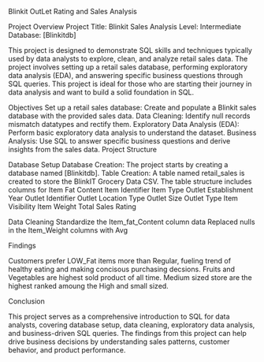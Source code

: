 Blinkit OutLet Rating and Sales Analysis

Project Overview
Project Title: Blinkit Sales Analysis
Level: Intermediate
Database: [Blinkitdb]

This project is designed to demonstrate SQL skills and techniques typically used by data analysts to explore, clean, and analyze retail sales data. The project involves setting up a retail sales database, performing exploratory data analysis (EDA), and answering specific business questions through SQL queries. This project is ideal for those who are starting their journey in data analysis and want to build a solid foundation in SQL.

Objectives
Set up a retail sales database: Create and populate a Blinkit sales database with the provided sales data.
Data Cleaning: Identify null records mismatch datatypes and rectify them.
Exploratory Data Analysis (EDA): Perform basic exploratory data analysis to understand the dataset.
Business Analysis: Use SQL to answer specific business questions and derive insights from the sales data.
Project Structure

Database Setup
Database Creation: The project starts by creating a database named  [Blinkitdb].
Table Creation: A table named retail_sales is created to store the BlinkIT Grocery Data CSV. The table structure includes columns for Item Fat Content	Item Identifier	Item Type	Outlet Establishment Year	Outlet Identifier	Outlet Location Type	Outlet Size	Outlet Type	Item Visibility	Item Weight	Total Sales	Rating

Data Cleaning
Standardize the Item_fat_Content column data
Replaced nulls in the Item_Weight columns with Avg

Findings

Customers prefer LOW_Fat items more than Regular, fueling trend of healthy eating and making concisous purchasing decsions.
Fruits and Vegetables are highest sold product of all time.
Medium sized store are the highest ranked amoung the High and small sized.

Conclusion

This project serves as a comprehensive introduction to SQL for data analysts, covering database setup, data cleaning, exploratory data analysis, and business-driven SQL queries. The findings from this project can help drive business decisions by understanding sales patterns, customer behavior, and product performance.



